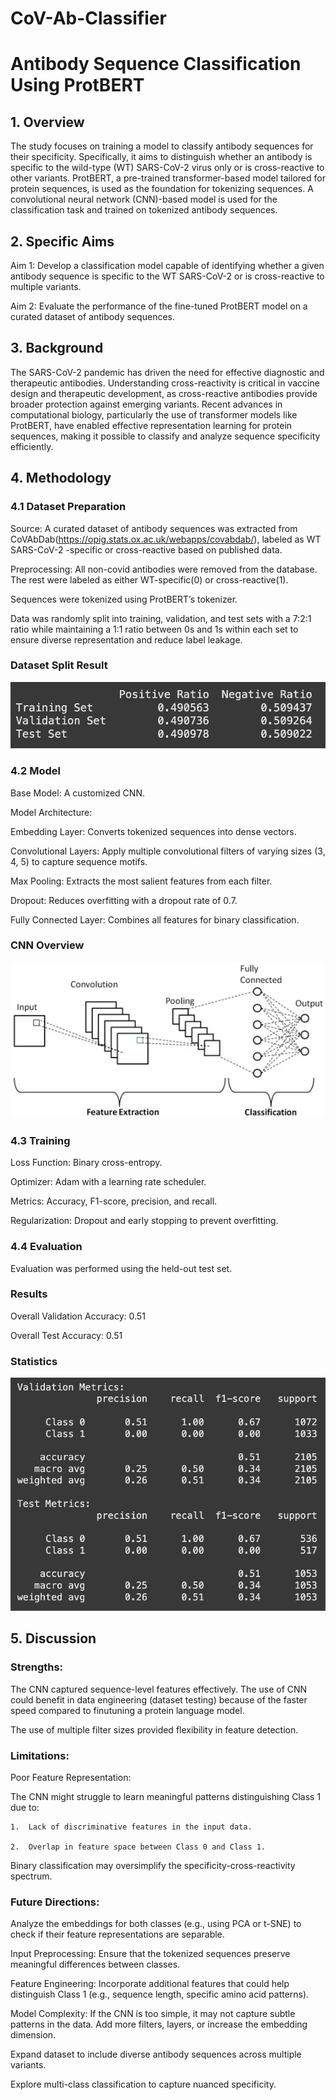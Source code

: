 # CoV-Ab-Classifier
# Antibody Sequence Classification Using ProtBERT

## 1. Overview
The study focuses on training a model to classify antibody sequences for their specificity. Specifically, it aims to distinguish whether an antibody is specific to the wild-type (WT) SARS-CoV-2 virus only or is cross-reactive to other variants. ProtBERT, a pre-trained transformer-based model tailored for protein sequences, is used as the foundation for tokenizing sequences. A convolutional neural network (CNN)-based model is used for the classification task and trained on tokenized antibody sequences.

## 2. Specific Aims
Aim 1: Develop a classification model capable of identifying whether a given antibody sequence is specific to the WT SARS-CoV-2 or is cross-reactive to multiple variants.

Aim 2: Evaluate the performance of the fine-tuned ProtBERT model on a curated dataset of antibody sequences.

## 3. Background
The SARS-CoV-2 pandemic has driven the need for effective diagnostic and therapeutic antibodies. Understanding cross-reactivity is critical in vaccine design and therapeutic development, as cross-reactive antibodies provide broader protection against emerging variants. Recent advances in computational biology, particularly the use of transformer models like ProtBERT, have enabled effective representation learning for protein sequences, making it possible to classify and analyze sequence specificity efficiently.

## 4. Methodology

### 4.1 Dataset Preparation
Source: A curated dataset of antibody sequences was extracted from CoVAbDab(https://opig.stats.ox.ac.uk/webapps/covabdab/), labeled as WT SARS-CoV-2 -specific or cross-reactive based on published data.

Preprocessing:
All non-covid antibodies were removed from the database. The rest were labeled as either WT-specific(0) or cross-reactive(1).

Sequences were tokenized using ProtBERT’s tokenizer.

Data was randomly split into training, validation, and test sets with a 7:2:1 ratio while maintaining a 1:1 ratio between 0s and 1s within each set to ensure diverse representation and reduce label leakage.

### Dataset Split Result
![dataset split](fig/dataset_split.png "Dataset Split")

### 4.2 Model
Base Model: A customized CNN.

Model Architecture:

Embedding Layer: Converts tokenized sequences into dense vectors.

Convolutional Layers: Apply multiple convolutional filters of varying sizes (3, 4, 5) to capture sequence motifs.

Max Pooling: Extracts the most salient features from each filter.

Dropout: Reduces overfitting with a dropout rate of 0.7.

Fully Connected Layer: Combines all features for binary classification.

### CNN Overview
![cnn overview](fig/cnn_overview.png "CNN Overview")

### 4.3 Training
Loss Function: Binary cross-entropy.

Optimizer: Adam with a learning rate scheduler.

Metrics: Accuracy, F1-score, precision, and recall.

Regularization: Dropout and early stopping to prevent overfitting.

### 4.4 Evaluation
Evaluation was performed using the held-out test set.

### Results
Overall Validation Accuracy: 0.51

Overall Test Accuracy: 0.51

### Statistics
![results](fig/stats.png "Results")


## 5. Discussion

### Strengths:

The CNN captured sequence-level features effectively. The use of CNN could benefit in data engineering (dataset testing) because of the faster speed compared to finutuning a protein language model.

The use of multiple filter sizes provided flexibility in feature detection.

### Limitations:

Poor Feature Representation:

The CNN might struggle to learn meaningful patterns distinguishing Class 1 due to:

	1.	Lack of discriminative features in the input data.
 
	2.	Overlap in feature space between Class 0 and Class 1.

Binary classification may oversimplify the specificity-cross-reactivity spectrum.

### Future Directions:

Analyze the embeddings for both classes (e.g., using PCA or t-SNE) to check if their feature representations are separable.

Input Preprocessing: Ensure that the tokenized sequences preserve meaningful differences between classes.

Feature Engineering: Incorporate additional features that could help distinguish Class 1 (e.g., sequence length, specific amino acid patterns).

Model Complexity: If the CNN is too simple, it may not capture subtle patterns in the data. Add more filters, layers, or increase the embedding dimension.

Expand dataset to include diverse antibody sequences across multiple variants.

Explore multi-class classification to capture nuanced specificity.
